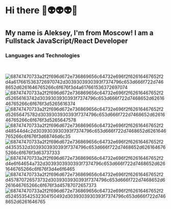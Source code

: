 <h1>
Hi there 👋👽👽👽👋
</h1>

<h2>
My name is Aleksey, I'm from Moscow!
I am a Fullstack JavaScript/React Developer
</h2>

<h3>
Languages and Technologies
</h3>

<br>

![68747470733a2f2f696d672e736869656c64732e696f2f62616467652f2d4a6176615363726970742d3039303930393f7374796c653d666f722d7468652d6261646765266c6f676f3d4a617661536372697074](https://user-images.githubusercontent.com/95096983/160454342-2ba5231b-5a2c-4dff-b169-69505055ec95.svg)
![68747470733a2f2f696d672e736869656c64732e696f2f62616467652f2d52656163742d3039303930393f7374796c653d666f722d7468652d6261646765266c6f676f3d5265616374](https://user-images.githubusercontent.com/95096983/160454530-cf14c4f3-868a-4025-9b18-637fa0f887d5.svg)
![68747470733a2f2f696d672e736869656c64732e696f2f62616467652f2d52656475782d3039303930393f7374796c653d666f722d7468652d6261646765266c6f676f3d5265647578](https://user-images.githubusercontent.com/95096983/160454560-fcfd9618-b396-4abc-841a-dbdef6b7c550.svg)
![68747470733a2f2f696d672e736869656c64732e696f2f62616467652f2d48544d4c2d3039303930393f7374796c653d666f722d7468652d6261646765266c6f676f3d68746d6c35](https://user-images.githubusercontent.com/95096983/160454592-229a1ae5-8042-4d74-a733-392c4d773184.svg)
![68747470733a2f2f696d672e736869656c64732e696f2f62616467652f2d4353532d3039303930393f7374796c653d666f722d7468652d6261646765266c6f676f3d63737333](https://user-images.githubusercontent.com/95096983/160454664-911a734e-e6cc-40cf-8a7b-8cd66913c080.svg)
![68747470733a2f2f696d672e736869656c64732e696f2f62616467652f2d4e6f64654a732d3039303930393f7374796c653d666f722d7468652d6261646765266c6f676f3d4e6f6465](https://user-images.githubusercontent.com/95096983/160454694-77f0e509-2597-48fc-8e3f-a3919825da08.svg)
![68747470733a2f2f696d672e736869656c64732e696f2f62616467652f2d457870726573732d3039303930393f7374796c653d666f722d7468652d6261646765266c6f676f3d45787072657373](https://user-images.githubusercontent.com/95096983/160454738-00ec82a6-582b-4314-be32-782a1b3ee1a1.svg)
![68747470733a2f2f696d672e736869656c64732e696f2f62616467652f2d524553542532304150492d3039303930393f7374796c653d666f722d7468652d6261646765](https://user-images.githubusercontent.com/95096983/160454758-7482da7f-e20e-46d5-826f-8c675f74bbdd.svg)



